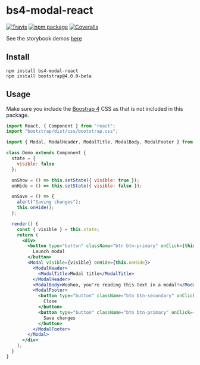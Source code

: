 # bs4-modal-react

[![Travis][build-badge]][build]
[![npm package][npm-badge]][npm]
[![Coveralls][coveralls-badge]][coveralls]

See the storybook demos [here](https://mauricedb.github.io/bs4-modal-react/)

## Install
```
npm install bs4-modal-react
npm install bootstrap@4.0.0-beta
```

## Usage

Make sure you include the [Boostrap 4](http://getbootstrap.com/) CSS as that is not included in this package.

```jsx
import React, { Component } from "react";
import "bootstrap/dist/css/bootstrap.css";

import { Modal, ModalHeader, ModalTitle, ModalBody, ModalFooter } from "bs4-modal-react";

class Demo extends Component {
  state = {
    visible: false
  };

  onShow = () => this.setState({ visible: true });
  onHide = () => this.setState({ visible: false });

  onSave = () => {
    alert("Saving changes");
    this.onHide();
  };

  render() {
    const { visible } = this.state;
    return (
      <div>
        <button type="button" className="btn btn-primary" onClick={this.onShow}>
          Launch modal
        </button>
        <Modal visible={visible} onHide={this.onHide}>
          <ModalHeader>
            <ModalTitle>Modal title</ModalTitle>
          </ModalHeader>
          <ModalBody>Woohoo, you're reading this text in a modal!</ModalBody>
          <ModalFooter>
            <button type="button" className="btn btn-secondary" onClick={this.onHide}>
              Close
            </button>
            <button type="button" className="btn btn-primary" onClick={this.onSave}>
              Save changes
            </button>
          </ModalFooter>
        </Modal>
      </div>
    );
  }
}
```

[build-badge]: https://img.shields.io/travis/mauricedb/bs4-modal-react/master.png?style=flat-square
[build]: https://travis-ci.org/mauricedb/bs4-modal-react

[npm-badge]: https://img.shields.io/npm/v/npm-package.png?style=flat-square
[npm]: https://www.npmjs.org/package/bs4-modal-react

[coveralls-badge]: https://img.shields.io/coveralls/mauricedb/bs4-modal-react/master.png?style=flat-square
[coveralls]: https://coveralls.io/github/mauricedb/bs4-modal-react

